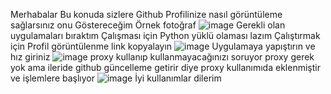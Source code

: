 Merhabalar Bu konuda sizlere Github Profilinize nasıl görüntüleme sağlarsınız onu Göstereceğim 
Örnek fotoğraf
![image](https://user-images.githubusercontent.com/104297500/194749395-97afb7e8-77dd-4db3-b0c5-65b1f72b5048.png)
Gerekli olan uygulamaları bıraktım Çalışması için Python yüklü olaması lazım 
Çalıştırmak için
Profil görüntülenme link kopyalayın 
![image](https://user-images.githubusercontent.com/104297500/194749484-9994b4e6-998e-4a26-bdcf-d12495c1d365.png)
Uygulamaya yapıştırın ve hız giriniz
![image](https://user-images.githubusercontent.com/104297500/194749517-3216ff2e-38b3-455d-8c49-7b16f8db8377.png)
proxy kullanıp kullanmayacağınızı soruyor proxy gerek yok ama ileride github güncelleme getirir diye proxy kullanımıda eklenmiştir 
ve işlemlere başlıyor 
![image](https://user-images.githubusercontent.com/104297500/194749587-0cea77ea-917c-40d3-aeaa-2ac09024f6a5.png)
İyi kullanımlar dilerim 
